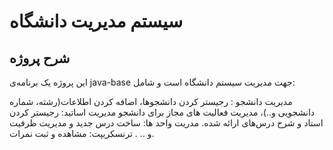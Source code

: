 # سیستم مدیریت دانشگاه

## شرح پروژه

این پروژه یک برنامه‌ی java-base جهت مدیریت سیستم دانشگاه است و شامل:

مدیریت دانشجو : رجیستر کردن دانشجوها، اضافه کردن اطلاعات(رشته، شماره دانشجویی و..)، مدیریت فعالیت های مجاز برای دانشجو
مدیریت اساتید: رجیستر کردن استاد و شرح درس‌های ارائه شده.
مدریت واحد ها: ساخت درس جدید و مدیریت ظرفیت و .. .
 ترنسکریپت: مشاهده و ثبت نمرات.
